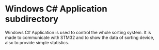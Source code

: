 # Windows C# Application subdirectory

Windows C# Application is used to control the whole sorting system.
It is made to communicate with STM32 and to show the data of sorting device, also to provide simple statistics.
